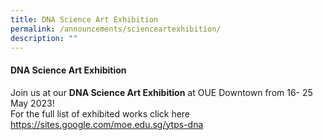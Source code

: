```yaml
---
title: DNA Science Art Exhibition
permalink: /announcements/scienceartexhibition/
description: ""
---
```

#### DNA Science Art Exhibition

Join us at our **DNA Science Art Exhibition** at OUE Downtown from 16- 25 May 2023! <br>
For the full list of exhibited works click here <br>
https://sites.google.com/moe.edu.sg/ytps-dna
